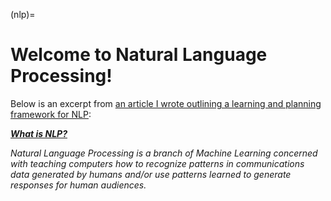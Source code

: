 (nlp)=
# Welcome to Natural Language Processing!

Below is an excerpt from [an article I wrote outlining a learning and planning framework for NLP](https://medium.com/@ceethinwa/delivering-success-in-natural-language-processing-projects-part-one-40c4775cf6a9):

<u>_**What is NLP?**_</u>

*Natural Language Processing is a branch of Machine Learning concerned with teaching computers how to recognize patterns in communications data generated by humans and/or use patterns learned to generate responses for human audiences.*
